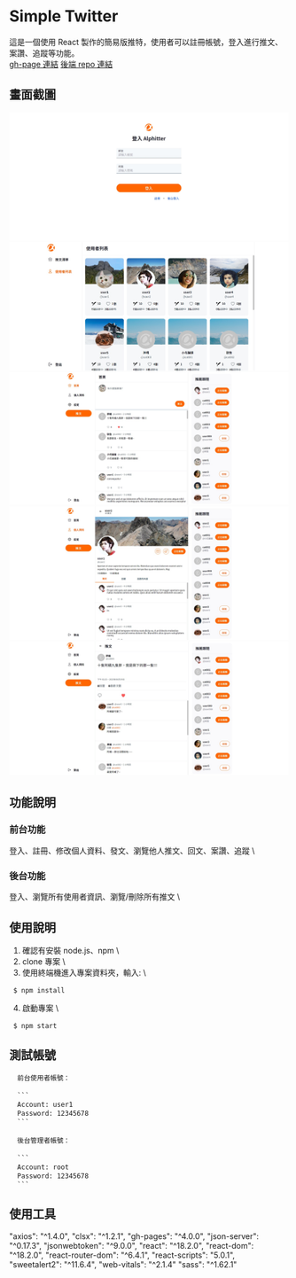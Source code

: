 # Simple Twitter

這是一個使用 React 製作的簡易版推特，使用者可以註冊帳號，登入進行推文、案讚、追蹤等功能。 \
[gh-page 連結](https://magic9701.github.io/Simple-Twitter/)
[後端 repo 連結](https://github.com/av124773/twitter-api-2020)

## 畫面截圖

![](./public/screenShot-001.jpg)
![](./public/screenShot-002.jpg)
![](./public/screenShot-003.jpg)
![](./public/screenShot-004.jpg)
![](./public/screenShot-005.jpg)

## 功能說明

### 前台功能

登入、註冊、修改個人資料、發文、瀏覽他人推文、回文、案讚、追蹤 \

### 後台功能

登入、瀏覽所有使用者資訊、瀏覽/刪除所有推文 \

## 使用說明

1. 確認有安裝 node.js、npm \
2. clone 專案 \
3. 使用終端機進入專案資料夾，輸入: \

```
 $ npm install
```

4. 啟動專案 \

```
 $ npm start
```

## 測試帳號

      前台使用者帳號：

      ```
      Account: user1
      Password: 12345678
      ```

      後台管理者帳號：

      ```
      Account: root
      Password: 12345678
      ```

## 使用工具

"axios": "^1.4.0",
"clsx": "^1.2.1",
"gh-pages": "^4.0.0",
"json-server": "^0.17.3",
"jsonwebtoken": "^9.0.0",
"react": "^18.2.0",
"react-dom": "^18.2.0",
"react-router-dom": "^6.4.1",
"react-scripts": "5.0.1",
"sweetalert2": "^11.6.4",
"web-vitals": "^2.1.4"
"sass": "^1.62.1"
